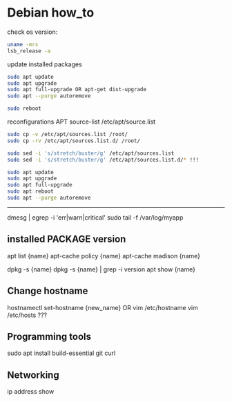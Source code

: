 # Debian how_to

check os version: 
```bash
uname -mrs
lsb_release -a

```

update installed packages
```bash
sudo apt update
sudo apt upgrade
sudo apt full-upgrade OR apt-get dist-upgrade
sudo apt --purge autoremove
```
```bash
sudo reboot
```

reconfigurations APT source-list /etc/apt/source.list
```bash
sudo cp -v /etc/apt/sources.list /root/
sudo cp -rv /etc/apt/sources.list.d/ /root/

sudo sed -i 's/stretch/buster/g' /etc/apt/sources.list
sudo sed -i 's/stretch/buster/g' /etc/apt/sources.list.d/* !!!

sudo apt update
sudo apt upgrade
sudo apt full-upgrade
sudo apt reboot
sudo apt --purge autoremove
```

----

dmesg | egrep -i 'err|warn|critical'
sudo tail -f /var/log/myapp

## installed PACKAGE version
apt list {name}
apt-cache policy {name}
apt-cache madison {name}

dpkg -s {name}
dpkg -s {name} | grep -i version
apt show {name}

## Change hostname
hostnamectl set-hostname {new_name}
OR
vim /etc/hostname
vim /etc/hosts ???
## Programming tools 
sudo apt install build-essential git curl
## Networking
ip address show
